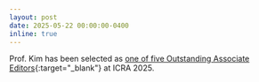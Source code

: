 ```yaml
---
layout: post
date: 2025-05-22 00:00:00-0400
inline: true
---
```


Prof. Kim has been selected as [one of five Outstanding Associate Editors](https://mpil-gist.github.io/assets/album/250521_icra/06.jpg){:target="\_blank"} at ICRA 2025.